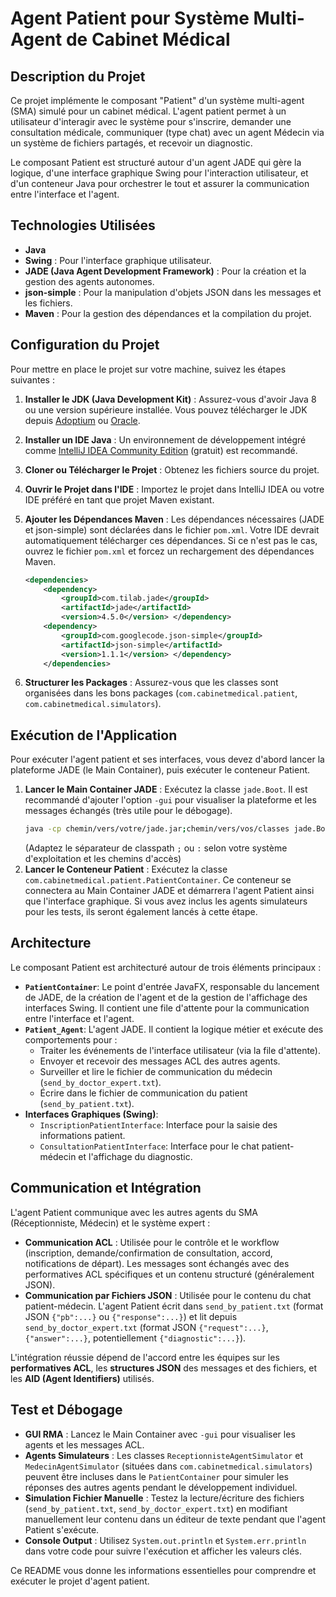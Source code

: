 # Agent Patient pour Système Multi-Agent de Cabinet Médical

## Description du Projet

Ce projet implémente le composant "Patient" d'un système multi-agent (SMA) simulé pour un cabinet médical. L'agent patient permet à un utilisateur d'interagir avec le système pour s'inscrire, demander une consultation médicale, communiquer (type chat) avec un agent Médecin via un système de fichiers partagés, et recevoir un diagnostic.

Le composant Patient est structuré autour d'un agent JADE qui gère la logique, d'une interface graphique Swing pour l'interaction utilisateur, et d'un conteneur Java pour orchestrer le tout et assurer la communication entre l'interface et l'agent.

## Technologies Utilisées

* **Java**
* **Swing** : Pour l'interface graphique utilisateur.
* **JADE (Java Agent Development Framework)** : Pour la création et la gestion des agents autonomes.
* **json-simple** : Pour la manipulation d'objets JSON dans les messages et les fichiers.
* **Maven** : Pour la gestion des dépendances et la compilation du projet.

## Configuration du Projet

Pour mettre en place le projet sur votre machine, suivez les étapes suivantes :

1.  **Installer le JDK (Java Development Kit)** : Assurez-vous d'avoir Java 8 ou une version supérieure installée. Vous pouvez télécharger le JDK depuis [Adoptium](https://adoptium.net/) ou [Oracle](https://www.oracle.com/java/technologies/downloads/).
2.  **Installer un IDE Java** : Un environnement de développement intégré comme [IntelliJ IDEA Community Edition](https://www.jetbrains.com/idea/download/) (gratuit) est recommandé.
3.  **Cloner ou Télécharger le Projet** : Obtenez les fichiers source du projet.
4.  **Ouvrir le Projet dans l'IDE** : Importez le projet dans IntelliJ IDEA ou votre IDE préféré en tant que projet Maven existant.
5.  **Ajouter les Dépendances Maven** : Les dépendances nécessaires (JADE et json-simple) sont déclarées dans le fichier `pom.xml`. Votre IDE devrait automatiquement télécharger ces dépendances. Si ce n'est pas le cas, ouvrez le fichier `pom.xml` et forcez un rechargement des dépendances Maven.

    ```xml
    <dependencies>
        <dependency>
            <groupId>com.tilab.jade</groupId>
            <artifactId>jade</artifactId>
            <version>4.5.0</version> </dependency>
        <dependency>
            <groupId>com.googlecode.json-simple</groupId>
            <artifactId>json-simple</artifactId>
            <version>1.1.1</version> </dependency>
        </dependencies>
    ```
6.  **Structurer les Packages** : Assurez-vous que les classes sont organisées dans les bons packages (`com.cabinetmedical.patient`, `com.cabinetmedical.simulators`).

## Exécution de l'Application

Pour exécuter l'agent patient et ses interfaces, vous devez d'abord lancer la plateforme JADE (le Main Container), puis exécuter le conteneur Patient.

1.  **Lancer le Main Container JADE** : Exécutez la classe `jade.Boot`. Il est recommandé d'ajouter l'option `-gui` pour visualiser la plateforme et les messages échangés (très utile pour le débogage).
    ```bash
    java -cp chemin/vers/votre/jade.jar;chemin/vers/vos/classes jade.Boot -gui
    ```
    (Adaptez le séparateur de classpath `;` ou `:` selon votre système d'exploitation et les chemins d'accès)
2.  **Lancer le Conteneur Patient** : Exécutez la classe `com.cabinetmedical.patient.PatientContainer`. Ce conteneur se connectera au Main Container JADE et démarrera l'agent Patient ainsi que l'interface graphique. Si vous avez inclus les agents simulateurs pour les tests, ils seront également lancés à cette étape.

## Architecture

Le composant Patient est architecturé autour de trois éléments principaux :

* **`PatientContainer`**: Le point d'entrée JavaFX, responsable du lancement de JADE, de la création de l'agent et de la gestion de l'affichage des interfaces Swing. Il contient une file d'attente pour la communication entre l'interface et l'agent.
* **`Patient_Agent`**: L'agent JADE. Il contient la logique métier et exécute des comportements pour :
    * Traiter les événements de l'interface utilisateur (via la file d'attente).
    * Envoyer et recevoir des messages ACL des autres agents.
    * Surveiller et lire le fichier de communication du médecin (`send_by_doctor_expert.txt`).
    * Écrire dans le fichier de communication du patient (`send_by_patient.txt`).
* **Interfaces Graphiques (Swing)**:
    * `InscriptionPatientInterface`: Interface pour la saisie des informations patient.
    * `ConsultationPatientInterface`: Interface pour le chat patient-médecin et l'affichage du diagnostic.

## Communication et Intégration

L'agent Patient communique avec les autres agents du SMA (Réceptionniste, Médecin) et le système expert :

* **Communication ACL** : Utilisée pour le contrôle et le workflow (inscription, demande/confirmation de consultation, accord, notifications de départ). Les messages sont échangés avec des performatives ACL spécifiques et un contenu structuré (généralement JSON).
* **Communication par Fichiers JSON** : Utilisée pour le contenu du chat patient-médecin. L'agent Patient écrit dans `send_by_patient.txt` (format JSON `{"pb":...}` ou `{"response":...}`) et lit depuis `send_by_doctor_expert.txt` (format JSON `{"request":...}`, `{"answer":...}`, potentiellement `{"diagnostic":...}`).

L'intégration réussie dépend de l'accord entre les équipes sur les **performatives ACL**, les **structures JSON** des messages et des fichiers, et les **AID (Agent Identifiers)** utilisés.

## Test et Débogage

* **GUI RMA** : Lancez le Main Container avec `-gui` pour visualiser les agents et les messages ACL.
* **Agents Simulateurs** : Les classes `ReceptionnisteAgentSimulator` et `MedecinAgentSimulator` (situées dans `com.cabinetmedical.simulators`) peuvent être incluses dans le `PatientContainer` pour simuler les réponses des autres agents pendant le développement individuel.
* **Simulation Fichier Manuelle** : Testez la lecture/écriture des fichiers (`send_by_patient.txt`, `send_by_doctor_expert.txt`) en modifiant manuellement leur contenu dans un éditeur de texte pendant que l'agent Patient s'exécute.
* **Console Output** : Utilisez `System.out.println` et `System.err.println` dans votre code pour suivre l'exécution et afficher les valeurs clés.

Ce README vous donne les informations essentielles pour comprendre et exécuter le projet d'agent patient.
